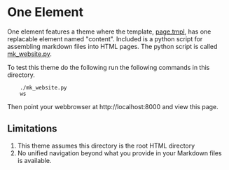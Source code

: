
# One Element

One element features a theme where the template, [page.tmpl](page.tmpl), has
one replacable element named "content". Included is a python script for 
assembling markdown files into HTML pages. The python
script is called [mk_website.py](mk-website.py).

To test this theme do the following run the following commands in this directory.

```shell
    ./mk_website.py
    ws
```

Then point your webbrowser at http://localhost:8000 and view this page.

## Limitations

1. This theme assumes this directory is the root HTML directory
2. No unified navigation beyond what you provide in your Markdown files is available.


